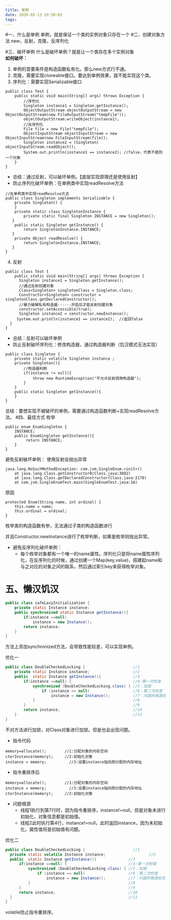 ```yaml
---
title: 单例
date: 2020-05-13 19:50:03
tags:
---
```

#一、什么是单例
单例，就是保证一个类的实例对象只存在一个
#二、创建对象方法
new，反射，克隆，反序列化

#三、破坏单例
什么是破坏单例？就是让一个类存在多个实例对象   
**如何破坏：**
1. 单例的首要条件是构造函数私有化。那么new方式行不通。
2. 克隆，需要实现cloneable接口。要达到单例效果，就不能实现这个类。
3. 序列化：需要实现Serializable接口
```
public class Test {  
    public static void main(String[] args) throws Exception {  
        //序列化  
        Singleton instance1 = Singleton.getInstance();  
        ObjectOutputStream objectOutputStream = new ObjectOutputStream(new FileOutputStream("tempFile"));  
        objectOutputStream.writeObject(instance1);  
        //反序列化  
        File file = new File("tempFile");  
        ObjectInputStream objectInputStream = new ObjectInputStream(new FileInputStream(file));  
        Singleton instance2 = (Singleton) objectInputStream.readObject();  
        System.out.println(instance1 == instance2); //false，代表不是同一个对象
    }  
}
```
<!--more-->  

* 总结：通过反射，可以破坏单例。【底层实现原理还是使用反射】
* 防止序列化破坏单例：在单例类中实现readResolve方法
```
//在单例类中实现readResolve方法
public class Singleton implements Serializable {  
    private Singleton() {  
    }  
    private static class SingletonInstance {  
        private static final Singleton INSTANCE = new Singleton();  
   }   
    public static Singleton getInstance() {  
        return SingletonInstance.INSTANCE;  
   }  
    private Object readResolve() {  
        return SingletonInstance.INSTANCE;  
   }  
}
```
4. 反射
```
public class Test {  
    public static void main(String[] args) throws Exception {  
      Singleton instance1 = Singleton.getInstance();  
      //通过反射创建对象  
      Class<Singleton> singletonClass = Singleton.class;  
      Constructor<Singleton> constructor = singletonClass.getDeclaredConstructor(); 
      //暴力破解私有构造器------开启后才能反射创建对象
      constructor.setAccessible(true);  
      Singleton instance2 = constructor.newInstance();   
     System.out.println(instance1 == instance2);  //返回false
  }  
}
```
* 总结：反射可以破坏单例
* 防止反射破坏序列化：修改构造器，通过构造器判断（饥汉模式无法实现）
```
public class Singleton {
    private static volatile Singleton instance ;
    private Singleton(){
        //构造器判断
        if(instance != null){
            throw new RuntimeException("不允许反射调用构造器");
        }
    }
    public static Singleton getInstance(){
    }
}
```

总结：要想实现不被破坏的单例，需要通过构造函数判断+实现readResolve方法。
#四、最佳方式
枚举
```
public enum EnumSingleton {
    INSTANCE; 
    public EnumSingleton getInstance(){ 
         return INSTANCE;
    }
}
```
避免反射破坏单例：
使用反射会抛出异常
```
java.lang.NoSuchMethodException: com.jvm.SingleEnum.<init>()
	at java.lang.Class.getConstructor0(Class.java:3082)
	at java.lang.Class.getDeclaredConstructor(Class.java:2178)
	at com.jvm.SingleEnumTest.main(SingleEnumTest.java:16)
```
原因
```
protected Enum(String name, int ordinal) {
    this.name = name;
    this.ordinal = ordinal;
}
```
枚举类的构造函数有参，无法通过子类的构造函数进行


并且Constructor.newInstance进行了枚举判断，如果是枚举则抛出异常。

* 避免反序列化破坏单例：
    * 每个枚举对象都有一个唯一的name属性。序列化只是将name属性序列化，在反序列化的时候，通过创建一个Map(key,value)，搭建起name和与之对应的对象之间的联系，然后通过索引key来获得枚举对象。

# 五、懒汉饥汉

```java
public class safeLazyInitialization {
    private static Instance instance;
    public synchronized static Instance getInstance(){
        if(instance ==null)
            instance = new Instance();       
        return instance;
    }
}
```
方法上添加synchronized方法，会导致性能较差，可以实现单例。

优化一
```java
public class DoubleCheckedLocking {                     //1
    private static Instance instance;                   //2
    public  static Instance getInstance(){              //3
        if(instance ==null) {                           //4:第一次检查
            synchronized (DoubleCheckedLocking.class) { //5：加锁
                if (instance == null)                   //6：第二次检查
                    instance = new Instance();          //7：问题的根源处在这里
            }                                           //8
        }                                               //9
        return instance;                                //10
    }                                                   //11
}
```
不对方法进行加锁，对Class对象进行加锁。但是也会出现问题。
* 指令代码
```
memory=allocate();        //1:分配对象的内存空间
ctorInstance(memory);     //2:初始化对象
instance = memory;          //3:设置instance指向刚分配的内存地址
```
* 指令重排序后
```
memory=allocate();        //1:分配对象的内存空间
instance = memory;          //3:设置instance指向刚分配的内存地址
ctorInstance(memory);     //2:初始化对象
```
* 问题根源
    * 线程1执行到第7行时，因为指令重排序，instance!=null，但是对象未进行初始化，对象信息都是初始值。
    * 线程2此时执行第4行，instance!=null，此时返回instance，因为未初始化，属性值将是初始值有问题。
    
优化二
```java
public class DoubleCheckedLocking {                     //1
  private static volatile Instance instance;                   //2
  public  static Instance getInstance(){              //3
      if(instance ==null) {                           //4:第一次检查
          synchronized (DoubleCheckedLocking.class) { //5：加锁
              if (instance == null)                   //6：第二次检查
                  instance = new Instance();          //7：问题的根源处在这里
          }                                           //8
      }                                               //9
      return instance;                                //10
  }                                                   //11
}
```  
volatile防止指令重排序。